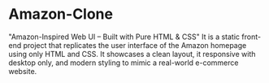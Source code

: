 # Amazon-Clone
"Amazon-Inspired Web UI – Built with Pure HTML & CSS"
It is a static front-end project that replicates the user interface of the Amazon homepage using only HTML and CSS. It showcases a clean layout, it responsive with desktop only, and modern styling to mimic a real-world e-commerce website.
